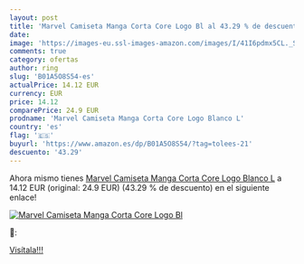 ```yaml
---
layout: post
title: 'Marvel Camiseta Manga Corta Core Logo Bl al 43.29 % de descuento'
date: 
image: 'https://images-eu.ssl-images-amazon.com/images/I/41I6pdmx5CL._SL200_.jpg'
comments: true
category: ofertas
author: ring
slug: 'B01A5O8S54-es'
actualPrice: 14.12 EUR
currency: EUR
price: 14.12
comparePrice: 24.9 EUR
prodname: 'Marvel Camiseta Manga Corta Core Logo Blanco L'
country: 'es'
flag: '🇪🇸'
buyurl: 'https://www.amazon.es/dp/B01A5O8S54/?tag=tolees-21'
descuento: '43.29'
---
```


Ahora mismo tienes [Marvel Camiseta Manga Corta Core Logo Blanco L](https://www.amazon.es/dp/B01A5O8S54/?tag=tolees-21) a 14.12 EUR (original: 24.9 EUR) (43.29 %  de descuento) en el siguiente enlace!

[![Marvel Camiseta Manga Corta Core Logo Bl](https://images-eu.ssl-images-amazon.com/images/I/41I6pdmx5CL._SL200_.jpg)](https://www.amazon.es/dp/B01A5O8S54/?tag=tolees-21)

🔎:


[Visítala!!!](https://www.amazon.es/dp/B01A5O8S54/?tag=tolees-21)
